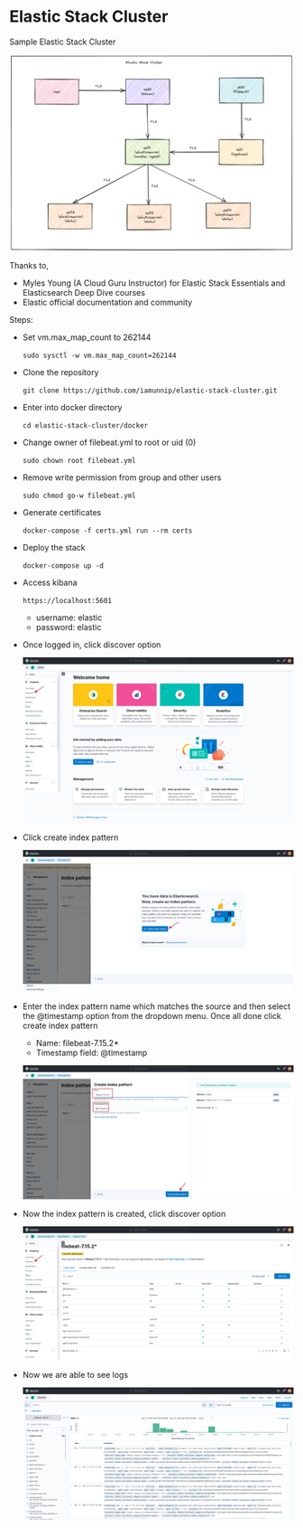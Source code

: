 # Elastic Stack Cluster
Sample Elastic Stack Cluster

![architecture](./assets/elastic-stack-cluster.png)

Thanks to,
- Myles Young (A Cloud Guru Instructor) for Elastic Stack Essentials and Elasticsearch Deep Dive courses
- Elastic official documentation and community

Steps:

- Set vm.max_map_count to 262144

    `sudo sysctl -w vm.max_map_count=262144`

- Clone the repository

    `git clone https://github.com/iamunnip/elastic-stack-cluster.git`

- Enter into docker directory
  
    `cd elastic-stack-cluster/docker`

- Change owner of filebeat.yml to root or uid (0)

    `sudo chown root filebeat.yml`

- Remove write permission from group and other users

    `sudo chmod go-w filebeat.yml`

- Generate certificates

    `docker-compose -f certs.yml run --rm certs`

- Deploy the stack

    `docker-compose up -d`

- Access kibana

    `https://localhost:5601`

    - username: elastic
    - password: elastic

- Once logged in, click discover option

    ![kibana-01](./assets/kibana-01.png)

- Click create index pattern

    ![kibana-02](./assets/kibana-02.png)

- Enter the index pattern name which matches the source and then select the @timestamp option from the dropdown menu. Once all done click create index pattern 
  
    - Name: filebeat-7.15.2*
    - Timestamp field: @timestamp

    ![kibana-03](./assets/kibana-03.png)

- Now the index pattern is created, click discover option

    ![kibana-04](./assets/kibana-04.png)

- Now we are able to see logs

    ![kibana-05](./assets/kibana-05.png)